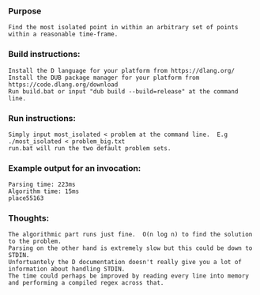 ### Purpose
	Find the most isolated point in within an arbitrary set of points within a reasonable time-frame.

### Build instructions:
	Install the D language for your platform from https://dlang.org/
	Install the DUB package manager for your platform from https://code.dlang.org/download
	Run build.bat or input "dub build --build=release" at the command line.

### Run instructions:
	Simply input most_isolated < problem at the command line.  E.g ./most_isolated < problem_big.txt
	run.bat will run the two default problem sets.

### Example output for an invocation:
	Parsing time: 223ms
	Algorithm time: 15ms
	place55163


### Thoughts:
	The algorithmic part runs just fine.  O(n log n) to find the solution to the problem.
	Parsing on the other hand is extremely slow but this could be down to STDIN.
	Unfortuantely the D documentation doesn't really give you a lot of information about handling STDIN.
	The time could perhaps be improved by reading every line into memory and performing a compiled regex across that.